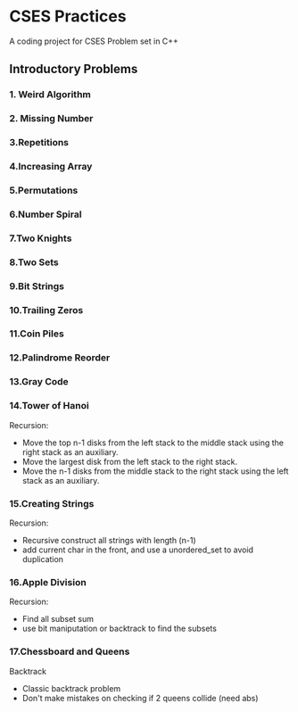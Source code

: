 # CSES Practices

A coding project for CSES Problem set in C++

## Introductory Problems

### 1. Weird Algorithm

### 2. Missing Number

### 3.Repetitions

### 4.Increasing Array

### 5.Permutations

### 6.Number Spiral

### 7.Two Knights

### 8.Two Sets

### 9.Bit Strings

### 10.Trailing Zeros

### 11.Coin Piles

### 12.Palindrome Reorder

### 13.Gray Code

### 14.Tower of Hanoi
Recursion:

- Move the top n-1 disks from the left stack to the middle stack using the right stack as an auxiliary.
- Move the largest disk from the left stack to the right stack.
- Move the n-1 disks from the middle stack to the right stack using the left stack as an auxiliary.

### 15.Creating Strings
Recursion:
- Recursive construct all strings with length (n-1)
- add current char in the front, and use a unordered_set to avoid duplication

### 16.Apple Division
Recursion:

- Find all subset sum
- use bit maniputation or backtrack to find the subsets

### 17.Chessboard and Queens
Backtrack

- Classic backtrack problem
- Don't make mistakes on checking if 2 queens collide (need abs)